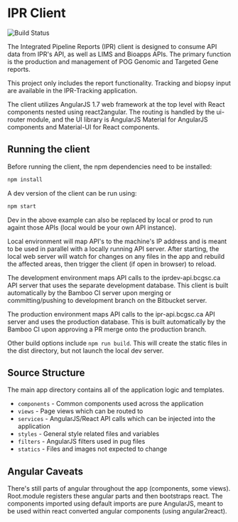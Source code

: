# IPR Client

![Build Status](https://www.bcgsc.ca/bamboo/plugins/servlet/wittified/build-status/IPR-IPRWP117)

The Integrated Pipeline Reports (IPR) client is designed to consume API data from IPR's API, as well as
LIMS and Bioapps APIs. The primary function is the production and management of POG Genomic and Targeted Gene reports.

This project only includes the report functionality. Tracking and biopsy input are available in the IPR-Tracking application.

The client utilizes AngularJS 1.7 web framework at the top level with React components nested using react2angular. The routing is handled by the ui-router module, and the UI library is AngularJS Material for AngularJS components and Material-UI for React components.

## Running the client

Before running the client, the npm dependencies need to be installed:

```Bash
npm install
```

A dev version of the client can be run using:

```Bash
npm start
```

Dev in the above example can also be replaced by local or prod to run againt those APIs (local would be your own API instance).

Local environment will map API's to the machine's IP address and is meant to be used in parallel with a locally
running API server. After starting, the local web server will watch for changes on any files in the app and rebuild
the affected areas, then trigger the client (if open in browser) to reload.

The development environment maps API calls to the iprdev-api.bcgsc.ca API server that uses the separate development
database. This client is built automatically by the Bamboo CI server upon merging or committing/pushing to development
branch on the Bitbucket server.

The production environment maps API calls to the ipr-api.bcgsc.ca API server and uses the production database. This
is built automatically by the Bamboo CI upon approving a PR merge onto the production branch.

Other build options include `npm run build`. This will create the static files in the dist directory, but not
launch the local dev server.

## Source Structure

The main app directory contains all of the application logic and templates.

* `components` - Common components used across the application
* `views` - Page views which can be routed to
* `services` - AngularJS/React API calls which can be injected into the application
* `styles` - General style related files and variables
* `filters` - AngularJS filters used in pug files
* `statics` - Files and images not expected to change

## Angular Caveats

There's still parts of angular throughout the app (components, some views).
Root.module registers these angular parts and then bootstraps react. The components imported using default imports
are pure AngularJS, meant to be used within react converted angular components (using angular2react).